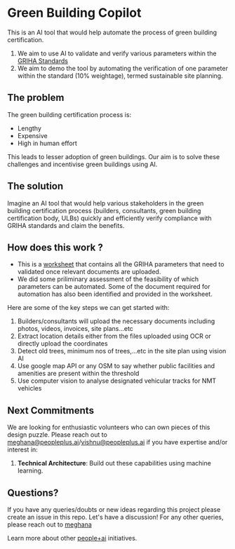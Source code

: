 # Green Building Copilot
This is an AI tool that would help automate the process of green building certification. 

1. We aim to use AI to validate and verify various parameters within the [GRIHA Standards](https://www.grihaindia.org/files/Manual_VolI.pdf)
2. We aim to demo the tool by automating the verification of one parameter within the standard (10% weightage), termed sustainable site planning.

## The problem 

The green building certification process is: 

* Lengthy
* Expensive
* High in human effort

This leads to lesser adoption of green buildings. Our aim is to solve these challenges and incentivise green buildings using AI. 

## The solution  

Imagine an AI tool that would help various stakeholders in the green building certification process (builders, consultants, green building certification body, ULBs) quickly and efficiently verify compliance with GRIHA standards and claim the benefits. 

## How does this work ?

- This is a [worksheet](https://docs.google.com/spreadsheets/d/1ACInZjybHO91J53p1HrEaPxn8wKxdPAppkET2UgFlZw/edit?usp=sharing) that contains all the GRIHA parameters that need to validated once relevant documents are uploaded.
- We did some priliminary assessment of the feasibility of which parameters can be automated. Some of the document required for automation has also been identified and provided in the worksheet.

Here are some of the key steps we can get started with:
1. Builders/consultants will upload the necessary documents including photos, videos, invoices, site plans...etc 
2. Extract location details either from the files uploaded using OCR or directly upload the coordinates 
3. Detect old trees, minimum nos of trees,...etc in the site plan using vision AI
5. Use google map API or any OSM to say whether public facilities and amenities are present within the threshold
7. Use computer vision to analyse designated vehicular tracks for NMT vehicles 

## Next Commitments

We are looking for enthusiastic volunteers who can own pieces of this design puzzle. Please reach out to meghana@peopleplus.ai/vishnu@peopleplus.ai if you have expertise and/or interest in:

1. **Technical Architecture**: Build out these capabilities using machine learning.


## Questions?

If you have any queries/doubts or new ideas regarding this project please create an issue in this repo. Let's have a discussion! For any other queries, please reach out to [meghana](mailto:meghana@peopleplus.ai) 


Learn more about other [people+ai](https://peopleplus.ai/) initiatives.
